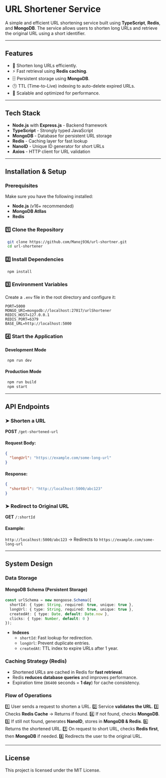 # URL Shortener Service

A simple and efficient URL shortening service built using **TypeScript**, **Redis**, and **MongoDB**. The service allows users to shorten long URLs and retrieve the original URL using a short identifier.

---

## Features
- 🔗 Shorten long URLs efficiently.
- ⚡ Fast retrieval using **Redis caching**.
- 🗄️ Persistent storage using **MongoDB**.
- 🕒 TTL (Time-to-Live) indexing to auto-delete expired URLs.
- 🚀 Scalable and optimized for performance.

---

## Tech Stack
- **Node.js** with **Express.js** - Backend framework
- **TypeScript** - Strongly typed JavaScript
- **MongoDB** - Database for persistent URL storage
- **Redis** - Caching layer for fast lookup
- **NanoID** - Unique ID generator for short URLs
- **Axios** - HTTP client for URL validation

---

## Installation & Setup
### Prerequisites
Make sure you have the following installed:
- **Node.js** (v16+ recommended)
- **MongoDB Atllas**
- **Redis**

### 1️⃣ Clone the Repository
```bash
 git clone https://github.com/Manoj936/url-shortner.git
 cd url-shortener
```

### 2️⃣ Install Dependencies
```bash
 npm install
```

### 3️⃣ Environment Variables
Create a `.env` file in the root directory and configure it:
```env
PORT=5000
MONGO_URI=mongodb://localhost:27017/urlShortener
REDIS_HOST=127.0.0.1
REDIS_PORT=6379
BASE_URL=http://localhost:5000
```

### 4️⃣ Start the Application
#### Development Mode
```bash
 npm run dev
```
#### Production Mode
```bash
 npm run build
 npm start
```

---

## API Endpoints

### ➤ Shorten a URL
**POST** `/get-shortened-url`
#### Request Body:
```json
{
  "longUrl": "https://example.com/some-long-url"
}
```
#### Response:
```json
{
  "shortUrl": "http://localhost:5000/abc123"
}
```

### ➤ Redirect to Original URL
**GET** `/:shortId`
#### Example:
`http://localhost:5000/abc123` → Redirects to `https://example.com/some-long-url`

---

## System Design
### **Data Storage**
#### MongoDB Schema (Persistent Storage)
```ts
const urlSchema = new mongoose.Schema({
  shortId: { type: String, required: true, unique: true },
  longUrl: { type: String, required: true, unique: true },
  createdAt: { type: Date, default: Date.now },
  clicks: { type: Number, default: 0 }
});
```
- **Indexes**
  - `shortId`: Fast lookup for redirection.
  - `longUrl`: Prevent duplicate entries.
  - `createdAt`: TTL index to expire URLs after 1 year.

### **Caching Strategy (Redis)**
- Shortened URLs are cached in Redis for **fast retrieval**.
- Redis **reduces database queries** and improves performance.
- Expiration time (`86400` seconds = **1 day**) for cache consistency.

### **Flow of Operations**
1️⃣ User sends a request to shorten a URL.
2️⃣ Service **validates the URL**.
3️⃣ Checks **Redis Cache** → Returns if found.
4️⃣ If not found, checks **MongoDB**.
5️⃣ If still not found, generates **NanoID**, stores in **MongoDB & Redis**.
6️⃣ Returns the shortened URL.
7️⃣ On request to short URL, checks **Redis first**, then **MongoDB** if needed.
8️⃣ Redirects the user to the original URL.

---


## License
This project is licensed under the MIT License.


